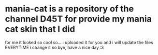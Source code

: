 # mania-cat is a repository of the channel D45T for provide my mania cat skin that I did
for me it looked so cool so...
i uploaded it for you
and i will update the files EVERYTIME i change it
so bye, have a nice day :3
